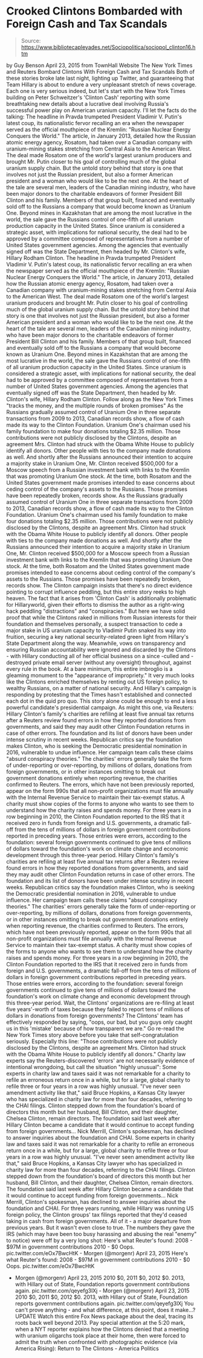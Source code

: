 # Crooked Clintons Bombarded with Foreign Cash and Tax Scandals

> Source: https://www.bibliotecapleyades.net/Sociopolitica/sociopol_clinton16.htm

by Guy Benson April 23, 2015
from TownHall Website
The New York Times and Reuters
Bombard Clintons With Foreign Cash
and Tax Scandals
Both of these stories broke late last night, lighting up Twitter, and guaranteeing that Team Hillary is about to endure a very unpleasant stretch of news coverage.
Each one is very serious indeed, but let's start with the New York Times building on Peter Schweitzer's 'Clinton Cash' reporting with some breathtaking new details about a lucrative deal involving Russia's successful power play on American uranium capacity.
I'll let the facts do the talking:
The headline in Pravda trumpeted President Vladimir V. Putin's latest coup, its nationalistic fervor recalling an era when the newspaper served as the official mouthpiece of the Kremlin: "Russian Nuclear Energy Conquers the World." The article, in January 2013, detailed how the Russian atomic energy agency, Rosatom, had taken over a Canadian company with uranium-mining stakes stretching from Central Asia to the American West. The deal made Rosatom one of the world's largest uranium producers and brought Mr. Putin closer to his goal of controlling much of the global uranium supply chain. But the untold story behind that story is one that involves not just the Russian president, but also a former American president and a woman who would like to be the next one. At the heart of the tale are several men, leaders of the Canadian mining industry, who have been major donors to the charitable endeavors of former President Bill Clinton and his family. Members of that group built, financed and eventually sold off to the Russians a company that would become known as Uranium One. Beyond mines in Kazakhstan that are among the most lucrative in the world, the sale gave the Russians control of one-fifth of all uranium production capacity in the United States. Since uranium is considered a strategic asset, with implications for national security, the deal had to be approved by a committee composed of representatives from a number of United States government agencies. Among the agencies that eventually signed off was the State Department, then headed by Mr. Clinton's wife, Hillary Rodham Clinton.
The headline in Pravda trumpeted President Vladimir V. Putin's latest coup, its nationalistic fervor recalling an era when the newspaper served as the official mouthpiece of the Kremlin: "Russian Nuclear Energy Conquers the World."
The article, in January 2013, detailed how the Russian atomic energy agency, Rosatom, had taken over a Canadian company with uranium-mining stakes stretching from Central Asia to the American West.
The deal made Rosatom one of the world's largest uranium producers and brought Mr. Putin closer to his goal of controlling much of the global uranium supply chain. But the untold story behind that story is one that involves not just the Russian president, but also a former American president and a woman who would like to be the next one.
At the heart of the tale are several men, leaders of the Canadian mining industry, who have been major donors to the charitable endeavors of former President Bill Clinton and his family.
Members of that group built, financed and eventually sold off to the Russians a company that would become known as Uranium One.
Beyond mines in Kazakhstan that are among the most lucrative in the world, the sale gave the Russians control of one-fifth of all uranium production capacity in the United States.
Since uranium is considered a strategic asset, with implications for national security, the deal had to be approved by a committee composed of representatives from a number of United States government agencies.
Among the agencies that eventually signed off was the State Department, then headed by Mr. Clinton's wife, Hillary Rodham Clinton.
Follow along as the New York Times "tracks the money, and the multiple rounds of broken promises"
As the Russians gradually assumed control of Uranium One in three separate transactions from 2009 to 2013, Canadian records show, a flow of cash made its way to the Clinton Foundation. Uranium One's chairman used his family foundation to make four donations totaling $2.35 million. Those contributions were not publicly disclosed by the Clintons, despite an agreement Mrs. Clinton had struck with the Obama White House to publicly identify all donors. Other people with ties to the company made donations as well. And shortly after the Russians announced their intention to acquire a majority stake in Uranium One, Mr. Clinton received $500,000 for a Moscow speech from a Russian investment bank with links to the Kremlin that was promoting Uranium One stock. At the time, both Rosatom and the United States government made promises intended to ease concerns about ceding control of the company's assets to the Russians. Those promises have been repeatedly broken, records show.
As the Russians gradually assumed control of Uranium One in three separate transactions from 2009 to 2013, Canadian records show, a flow of cash made its way to the Clinton Foundation.
Uranium One's chairman used his family foundation to make four donations totaling $2.35 million. Those contributions were not publicly disclosed by the Clintons, despite an agreement Mrs. Clinton had struck with the Obama White House to publicly identify all donors.
Other people with ties to the company made donations as well.
And shortly after the Russians announced their intention to acquire a majority stake in Uranium One, Mr. Clinton received $500,000 for a Moscow speech from a Russian investment bank with links to the Kremlin that was promoting Uranium One stock.
At the time, both Rosatom and the United States government made promises intended to ease concerns about ceding control of the company's assets to the Russians.
Those promises have been repeatedly broken, records show.
The Clinton campaign insists that there's no direct evidence pointing to corrupt influence peddling, but this entire story reeks to high heaven.
The fact that it arises from 'Clinton Cash' is additionally problematic for Hillaryworld, given their efforts to dismiss the author as a right-wing hack peddling "distractions" and "conspiracies."
But here we have solid proof that while the Clintons raked in millions from Russian interests for their foundation and themselves personally, a suspect transaction to cede a major stake in US uranium capacity to Vladimir Putin snaked its way into fruition, securing a key national security-related green light from Hillary's State Department along the way.
Meanwhile, vows on transparency and ensuring Russian accountability were ignored and discarded by the Clintons - with Hillary conducting all of her official business on a since -culled and -destroyed private email server (without any oversight) throughout, against every rule in the book.
At a bare minimum, this entire imbroglio is a gleaming monument to the "appearance of impropriety."
It very much looks like the Clintons enriched themselves by renting out US foreign policy, to wealthy Russians, on a matter of national security.
And Hillary's campaign is responding by protesting that the Times hasn't established and connected each dot in the quid pro quo. This story alone could be enough to end a less powerful candidate's presidential campaign.
As might this one, via Reuters:
Hillary Clinton's family's charities are refiling at least five annual tax returns after a Reuters review found errors in how they reported donations from governments, and said they may audit other Clinton Foundation returns in case of other errors. The foundation and its list of donors have been under intense scrutiny in recent weeks. Republican critics say the foundation makes Clinton, who is seeking the Democratic presidential nomination in 2016, vulnerable to undue influence. Her campaign team calls these claims "absurd conspiracy theories." The charities' errors generally take the form of under-reporting or over-reporting, by millions of dollars, donations from foreign governments, or in other instances omitting to break out government donations entirely when reporting revenue, the charities confirmed to Reuters. The errors, which have not been previously reported, appear on the form 990s that all non-profit organizations must file annually with the Internal Revenue Service to maintain their tax-exempt status. A charity must show copies of the forms to anyone who wants to see them to understand how the charity raises and spends money. For three years in a row beginning in 2010, the Clinton Foundation reported to the IRS that it received zero in funds from foreign and U.S. governments, a dramatic fall-off from the tens of millions of dollars in foreign government contributions reported in preceding years. Those entries were errors, according to the foundation: several foreign governments continued to give tens of millions of dollars toward the foundation's work on climate change and economic development through this three-year period.
Hillary Clinton's family's charities are refiling at least five annual tax returns after a Reuters review found errors in how they reported donations from governments, and said they may audit other Clinton Foundation returns in case of other errors.
The foundation and its list of donors have been under intense scrutiny in recent weeks. Republican critics say the foundation makes Clinton, who is seeking the Democratic presidential nomination in 2016, vulnerable to undue influence.
Her campaign team calls these claims "absurd conspiracy theories."
The charities' errors generally take the form of under-reporting or over-reporting, by millions of dollars, donations from foreign governments, or in other instances omitting to break out government donations entirely when reporting revenue, the charities confirmed to Reuters.
The errors, which have not been previously reported, appear on the form 990s that all non-profit organizations must file annually with the Internal Revenue Service to maintain their tax-exempt status.
A charity must show copies of the forms to anyone who wants to see them to understand how the charity raises and spends money.
For three years in a row beginning in 2010, the Clinton Foundation reported to the IRS that it received zero in funds from foreign and U.S. governments, a dramatic fall-off from the tens of millions of dollars in foreign government contributions reported in preceding years.
Those entries were errors, according to the foundation: several foreign governments continued to give tens of millions of dollars toward the foundation's work on climate change and economic development through this three-year period.
Wait, the Clintons' organizations are re-filing at least five years'-worth of taxes because they failed to report tens of millions of dollars in donations from foreign governments?
The Clintons' team has effectively responded by saying,
"oops, our bad, but you guys only caught us in this 'mistake' because of how transparent we are."
Go re-read the New York Times story above before you take that self-congratulation seriously.
Especially this line:
"Those contributions were not publicly disclosed by the Clintons, despite an agreement Mrs. Clinton had struck with the Obama White House to publicly identify all donors."
Charity law experts say the Reuters-discovered 'errors' are not necessarily evidence of intentional wrongdoing, but call the situation "highly unusual":
Some experts in charity law and taxes said it was not remarkable for a charity to refile an erroneous return once in a while, but for a large, global charity to refile three or four years in a row was highly unusual. "I've never seen amendment activity like that," said Bruce Hopkins, a Kansas City lawyer who has specialized in charity law for more than four decades, referring to the CHAI filings. Clinton stepped down from the foundation's board of directors this month but her husband, Bill Clinton, and their daughter, Chelsea Clinton, remain directors. The foundation said last week after Hillary Clinton became a candidate that it would continue to accept funding from foreign governments... Nick Merrill, Clinton's spokesman, has declined to answer inquiries about the foundation and CHAI.
Some experts in charity law and taxes said it was not remarkable for a charity to refile an erroneous return once in a while, but for a large, global charity to refile three or four years in a row was highly unusual.
"I've never seen amendment activity like that," said Bruce Hopkins, a Kansas City lawyer who has specialized in charity law for more than four decades, referring to the CHAI filings.
Clinton stepped down from the foundation's board of directors this month but her husband, Bill Clinton, and their daughter, Chelsea Clinton, remain directors.
The foundation said last week after Hillary Clinton became a candidate that it would continue to accept funding from foreign governments... Nick Merrill, Clinton's spokesman, has declined to answer inquiries about the foundation and CHAI.
For three years running, while Hillary was running US foreign policy, the Clinton groups' tax filings reported that they'd ceased taking in cash from foreign governments.
All of it - a major departure from previous years. But it wasn't even close to true.
The numbers they gave the IRS (which may have been too busy harassing and abusing the real "enemy" to notice) were off by a very long shot:
Here's what Reuter's found: 2008 - $97M in government contributions 2010 - $0 Oops. pic.twitter.com/eOx7BwcHtK - Morgen (@morgenr) April 23, 2015
Here's what Reuter's found: 2008 - $97M in government contributions 2010 - $0 Oops. pic.twitter.com/eOx7BwcHtK
- Morgen (@morgenr) April 23, 2015
2010 $0, 2011 $0, 2012 $0. 2013, with Hillary out of State, Foundation reports government contributions again. pic.twitter.com/qeyefg3lXj - Morgen (@morgenr) April 23, 2015
2010 $0, 2011 $0, 2012 $0. 2013, with Hillary out of State, Foundation reports government contributions again. pic.twitter.com/qeyefg3lXj
You can't prove anything - and what difference, at this point, does it make...?
UPDATE
Watch this entire Fox News package about the deal, tracing its roots back well beyond 2013.
Pay special attention at the 5:20 mark, when a NYT reporter explains how the Clintons denied that a meeting with uranium oligarchs took place at their home, then were forced to admit the truth when confronted with photographic evidence (via America Rising):
Return to The Clintons - America Politics

